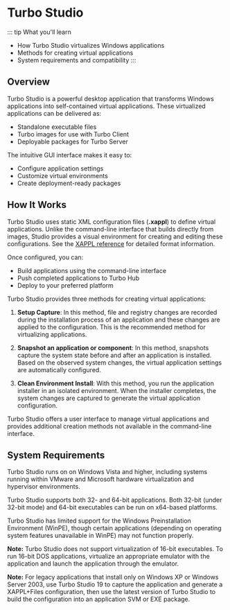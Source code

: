 # Turbo Studio

::: tip What you'll learn
- How Turbo Studio virtualizes Windows applications
- Methods for creating virtual applications
- System requirements and compatibility
:::

## Overview

Turbo Studio is a powerful desktop application that transforms Windows applications into self-contained virtual applications. These virtualized applications can be delivered as:
- Standalone executable files
- Turbo images for use with Turbo Client
- Deployable packages for Turbo Server

The intuitive GUI interface makes it easy to:
- Configure application settings
- Customize virtual environments
- Create deployment-ready packages

## How It Works

Turbo Studio uses static XML configuration files (**.xappl**) to define virtual applications. Unlike the command-line interface that builds directly from images, Studio provides a visual environment for creating and editing these configurations. See the [XAPPL reference](/reference/turbo-vm/xml-configuration/xml-configuration) for detailed format information.

Once configured, you can:
- Build applications using the command-line interface
- Push completed applications to Turbo Hub
- Deploy to your preferred platform

Turbo Studio provides three methods for creating virtual applications:

1. **Setup Capture**: In this method, file and registry changes are recorded during the installation process of an application and these changes are applied to the configuration. This is the recommended method for virtualizing applications.

2. **Snapshot an application or component**: In this method, snapshots capture the system state before and after an application is installed. Based on the observed system changes, the virtual application settings are automatically configured. 

3. **Clean Environment Install**: With this method, you run the application installer in an isolated environment. When the installer completes, the system changes are captured to generate the virtual application configuration.

Turbo Studio offers a user interface to manage virtual applications and provides additional creation methods not available in the command-line interface.

## System Requirements

Turbo Studio runs on on Windows Vista and higher, including systems running within VMware and Microsoft hardware virtualization and hypervisor environments.

Turbo Studio supports both 32- and 64-bit applications. Both 32-bit (under 32-bit mode) and 64-bit executables can be run on x64-based platforms.

Turbo Studio has limited support for the Windows Preinstallation Environment (WinPE), though certain applications (depending on operating system features unavailable in WinPE) may not function properly.

**Note:** Turbo Studio does not support virtualization of 16-bit executables. To run 16-bit DOS applications, virtualize an appropriate emulator with the application and launch the application through the emulator.

**Note:** For legacy applications that install only on Windows XP or Windows Server 2003, use Turbo Studio 19 to capture the application and generate a XAPPL+Files configuration, then use the latest version of Turbo Studio to build the configuration into an application SVM or EXE package.
